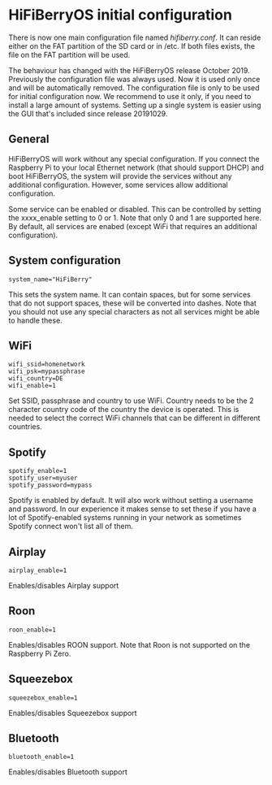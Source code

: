 # HiFiBerryOS initial configuration

There is now one main configuration file named *hifiberry.conf*. It can reside either on the FAT partition of the SD card 
or in /etc. If both files exists, the file on the FAT partition will be used.

The behaviour has changed with the HiFiBerryOS release October 2019. Previously the configuration file was always used. Now it is used only once and will be automatically removed. The configuration file is only to be used for initial configuration
now. We recommend to use it only, if you need to install a large amount of systems. Setting up a single system is easier using the GUI that's included since release 20191029.

## General 

HiFiBerryOS will work without any special configuration. If you connect the Raspberry Pi to your local Ethernet network (that should support DHCP)
and boot HiFiBerryOS, the system will provide the services without any additional configuration. However, some services allow additional configuration.

Some service can be enabled or disabled. This can be controlled by setting the xxxx_enable setting to 0 or 1. Note that only 0 and
1 are supported here.
By default, all services are enabed (except WiFi that requires an additional configuration).

## System configuration
```
system_name="HiFiBerry"
```

This sets the system name. It can contain spaces, but for some services that do not support spaces, these will be converted
into dashes. Note that you should not use any special characters as not all services might be able to handle these.

## WiFi
```
wifi_ssid=homenetwork
wifi_psk=mypassphrase
wifi_country=DE
wifi_enable=1
```

Set SSID, passphrase and country to use WiFi. Country needs to be the 2 character country code of the country the device
is operated. This is needed to select the correct WiFi channels that can be different in different countries.

## Spotify
```
spotify_enable=1
spotify_user=myuser
spotify_password=mypass
```

Spotify is enabled by default. It will also work without setting a username and password. In our experience it makes sense
to set these if you have a lot of Spotify-enabled systems running in your network as sometimes Spotify connect won't list all
of them.


## Airplay
```
airplay_enable=1
```

Enables/disables Airplay support

## Roon
```
roon_enable=1
```

Enables/disables ROON support.
Note that Roon is not supported on the Raspberry Pi Zero.


## Squeezebox 
```
squeezebox_enable=1
```

Enables/disables Squeezebox support

## Bluetooth
```
bluetooth_enable=1
```

Enables/disables Bluetooth support
